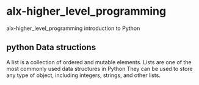 # alx-higher_level_programming
alx-higher_level_programming introduction to Python

## python Data structions
A list is a collection of ordered and mutable elements.
Lists are one of the most commonly used data structures in Python
They can be used to store any type of object, including integers, strings, and other lists.